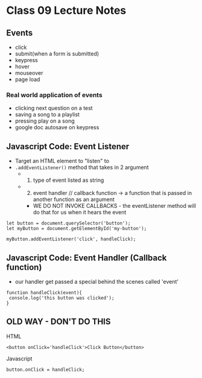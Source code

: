 # Class 09 Lecture Notes

## Events

- click
- submit(when a form is submitted)
- keypress
- hover
- mouseover
- page load

### Real world application of events

- clicking next question on a test
- saving a song to a playlist
- pressing play on a song
- google doc autosave on keypress

## Javascript Code: Event Listener

- Target an HTML element to "listen" to
- `.addEventListener()` method that takes in 2 argument
  - 1. type of event listed as string
  - 2. event handler // callback function -> a function that is passed in another function as an argument
    - WE DO NOT INVOKE CALLBACKS - the eventListener method will do that for us when it hears the event

```
let button = document.querySelector('button');
let myButton = document.getElementById('my-button');

myButton.addEventListener('click', handleClick);
```
## Javascript Code: Event Handler (Callback function)

- our handler get passed a special behind the scenes called 'event'

```
function handleClick(event){
 console.log('this button was clicked');
}
```

## OLD WAY - DON'T DO THIS
HTML
```
<button onClick='handleClick'>Click Button</button>
```
Javascript
```
button.onClick = handleClick;
```
